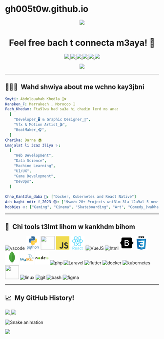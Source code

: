 # gh005t0w.github.io
<p align="center">
  <img src="https://capsule-render.vercel.app/api?type=waving&color=gradient&text=MREHBA!&height=100&section=header"/>
</p>

<h1 align="center">
  Feel free bach t connecta m3aya! 💬
</h1>

<p align="center">
<a href="http://gh005t0w.ga">
  <img height="50" src="https://i.top4top.io/p_2548zftfa1.png"/>
</a>
<a href="https://www.instagram.com/gh005t0w/">
  <img height="50" src="https://a.top4top.io/p_25484rdfe1.png"/>
</a>
<a href="https://t.me/gh005t0w/">
  <img height="50" src="https://b.top4top.io/p_25484njpz2.png"/>
</a>
<a href="https://www.youtube.com/@gh005t0w">
  <img height="50" src="https://c.top4top.io/p_25488bn593.png"/>
</a>
<a href="https://twitter.com/gh005t0w">
  <img height="50" src="https://h.top4top.io/p_25489as300.png"/>
</a>
<a href="https://open.spotify.com/artist/0QscJVc9DTj64d1W1gXKIs?si=6DYs7z-dTrigiKLcnM6RDQ&utm_source=copy-link">
  <img height="50" src="https://l.top4top.io/p_254810spq0.png"/>
</a>
</p>

<p align="center">
  <img src= "https://i.giphy.com/media/q217GUnfKAmJlFcjBX/giphy.webp">
</p>

---

<h2> 👨🏻‍💻 &nbsp;Wahd shwiya about me wchno kay3jbni</h2>

```yaml
Smyti: Abdelouahab Khedla 👋❤️
Kansken_F: Marrakech , Morocco 🌴
Fach_Khedam: Fta9lwa had sa3a hi chadin lerd ms ana:
  [
    "Developer_🖥️ & Graphic Designer_🎨",
    "Vfx & Motion Artist_🎬",
    "BeatMaker_🎧",
  ]
Charika: Darna 🏠
Lmajalat li 3zaz 3liya ✨:
  [
    "Web Development",
    "Data Science",
    "Machine Learning",
    "UI/UX",
    "Game Development",
    "DevOps",
  ]
  
Chno_Kant3lm_daba 🤩: ["Docker, Kubernetes and React Native"]
Ach baghi ndir f_2023 😠: ["Nsawb 20+ Projects wnt3lm 3la l2a9al 5 new Technologies."]
hobbies 🔥: ["Gaming", "Cinema", "Skateboarding", "Art", "Comedy_(wakha makomidi ma walo)"]
```
  
---  
  
<h2> 🚀 &nbsp;Chi tools t3lmt lihom w kankhdm bihom</h2>
<p align="left">
<img src="https://cdn.jsdelivr.net/gh/devicons/devicon/icons/vscode/vscode-original.svg" alt="vscode" width="45" height="45"/>
<img src="https://raw.githubusercontent.com/devicons/devicon/master/icons/python/python-original-wordmark.svg" alt="python" width="45" height="45" />
<img src="https://cdn.jsdelivr.net/gh/devicons/devicon/icons/cplusplus/cplusplus-original.svg" width="45" height="45"/>
<img src="https://raw.githubusercontent.com/devicons/devicon/master/icons/javascript/javascript-original.svg" alt="javascript" width="45" height="45" />
<img src="https://raw.githubusercontent.com/devicons/devicon/master/icons/react/react-original-wordmark.svg" alt="react" width="45" height="45" />
<img src="https://cdn.jsdelivr.net/gh/devicons/devicon/icons/vuejs/vuejs-original-wordmark.svg" alt="VueJS" width="45" height="45"/>
<img src="https://cdn.jsdelivr.net/gh/devicons/devicon/icons/html5/html5-original.svg" alt="html" width="45" height="45"/>
<img src="https://raw.githubusercontent.com/devicons/devicon/master/icons/bootstrap/bootstrap-plain.svg" alt="bootstrap" width="45" height="45" />
<img src="https://raw.githubusercontent.com/devicons/devicon/master/icons/css3/css3-original-wordmark.svg" alt="css3" width="45" height="45" />
<img src="https://raw.githubusercontent.com/devicons/devicon/master/icons/mongodb/mongodb-original.svg" alt="mongodb" width="45" height="45" />
<img src="https://raw.githubusercontent.com/devicons/devicon/master/icons/mysql/mysql-original-wordmark.svg" alt="mysql" width="45" height="45" />
<img src="https://raw.githubusercontent.com/devicons/devicon/master/icons/nodejs/nodejs-original-wordmark.svg" alt="nodejs" width="45" height="45" />
<img src="https://cdn.jsdelivr.net/gh/devicons/devicon/icons/php/php-original.svg" alt="php" width="45" height="45"/>
<img src="https://cdn.jsdelivr.net/gh/devicons/devicon/icons/laravel/laravel-plain-wordmark.svg" alt="Laravel" width="45" height="45"/>
<img src="https://cdn.jsdelivr.net/gh/devicons/devicon/icons/flutter/flutter-original.svg" alt="flutter" width="45" height="45"/>
<img src="https://cdn.jsdelivr.net/gh/devicons/devicon/icons/docker/docker-original.svg" alt="docker" width="45" height="45"/>
<img src="https://cdn.jsdelivr.net/gh/devicons/devicon/icons/kubernetes/kubernetes-plain.svg" alt="kubernetes" width="45" height="45"/>
<img src="https://cdn.jsdelivr.net/gh/devicons/devicon/icons/amazonwebservices/amazonwebservices-plain-wordmark.svg" width="45" height="45"/>
<img src="https://cdn.jsdelivr.net/gh/devicons/devicon/icons/linux/linux-original.svg" alt="linux" width="45" height="45"/>       
<img src="https://cdn.jsdelivr.net/gh/devicons/devicon/icons/git/git-original.svg" alt="git" width="45" height="45"/>
<img src="https://cdn.jsdelivr.net/gh/devicons/devicon/icons/bash/bash-original.svg" alt="bash" width="45" height="45"/>
<img src="https://cdn.jsdelivr.net/gh/devicons/devicon/icons/figma/figma-original.svg" alt="figma" width="45" height="45"/>   
</p>

---

<h2> 📈 &nbsp;My GitHub History!</h2>
<a href="https://github.com/thepiyushmalhotra">
  <img height="180em" src="https://github-readme-stats.vercel.app/api?username=gh005t0w&theme=noctis_minimus&show_icons=true" />
  <img height="180em" src="https://github-readme-stats.vercel.app/api/top-langs/?username=gh005t0w&theme=noctis_minimus&layout=compact" />
</a>

![Snake animation](https://github.com/thepiyushmalhotra/thepiyushmalhotra/blob/output/github-contribution-grid-snake.svg)
  
<p align="left">
  <img src="https://capsule-render.vercel.app/api?type=waving&color=gradient&height=100&section=footer"/>
</p>

<!---
gh005t0w/gh005t0w is a ✨ special ✨ repository because its `README.md` (this file) appears on your GitHub profile.
You can click the Preview link to take a look at your changes.
--->

